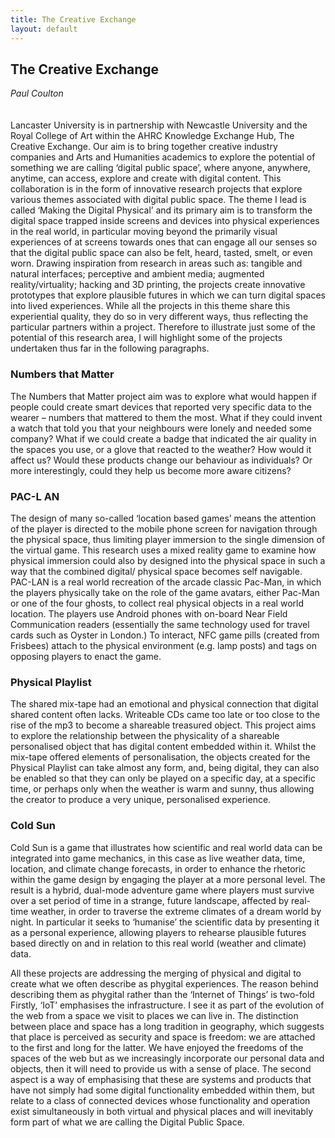 ```yaml
---
title: The Creative Exchange
layout: default
---
```


## The Creative Exchange
*Paul Coulton*
<br />
<br />
<br />
Lancaster University is in partnership with Newcastle University and the Royal College of Art within the AHRC Knowledge Exchange Hub, The Creative Exchange. Our aim is to bring together creative industry companies and Arts and Humanities academics to explore the potential of something we are calling ‘digital public space’, where anyone, anywhere, anytime, can access, explore and create with digital content. This collaboration is in the form of innovative research projects that explore various themes associated with digital public space. The theme I lead is called ‘Making the Digital Physical’ and its primary aim is to transform the digital space trapped inside screens and devices into physical experiences in the real world, in particular moving beyond the primarily visual experiences of  at screens towards ones that can engage all our senses so that the digital public space can also be felt, heard, tasted, smelt, or even worn. Drawing inspiration from research in areas such as: tangible and natural interfaces; perceptive and ambient media; augmented reality/virtuality; hacking and 3D printing, the projects create innovative prototypes that explore plausible futures in which we can turn digital spaces into lived experiences. While all the projects in this theme share this experiential quality, they do so in very different ways, thus reflecting the particular partners within a project. Therefore to illustrate just some of the potential of this research area, I will highlight some of the projects undertaken thus far in the following paragraphs.

### Numbers that Matter
The Numbers that Matter project aim was to explore what would happen if people could create smart devices that reported very specific data to the wearer – numbers that mattered to them the most. What if they could invent a watch that told you that your neighbours were lonely and needed some company? What if we could create a badge that indicated the air quality in the spaces you use, or a glove that reacted to the weather? How would it affect us? Would these products change our behaviour as individuals? Or more interestingly, could they help us become more aware citizens?

### PAC-L AN
The design of many so-called ‘location based games’ means the attention of the player is directed to the mobile phone screen for navigation through the physical space, thus limiting player immersion to the single dimension of the virtual game. This research uses a mixed reality game to examine how physical immersion could also by designed into the physical space in such a way that the combined digital/ physical space becomes self navigable. PAC-LAN is a real world recreation of the arcade classic Pac-Man, in which the players physically take on the role of the game avatars, either Pac-Man or one of the four ghosts, to collect real physical objects in a real world location. The players use Android phones with on-board Near Field Communication readers (essentially the same technology used for travel cards such as Oyster in London.) To interact, NFC game pills (created from Frisbees) attach to the physical environment (e.g. lamp posts) and tags on opposing players to enact the game.

### Physical Playlist
The shared mix-tape had an emotional and physical connection that digital shared content often lacks. Writeable CDs came too late or too close to the rise of the mp3 to become a shareable treasured object. This project aims to explore the relationship between the physicality of a shareable personalised object that has digital content embedded within it. Whilst the mix-tape offered elements of personalisation, the objects created for the Physical Playlist can take almost any form, and, being digital, they can also be enabled so that they can only be played on a specific day, at a specific time, or perhaps only when the weather is warm and sunny, thus allowing the creator to produce a very unique, personalised experience.

### Cold Sun
Cold Sun is a game that illustrates how scientific and real world data can be integrated into game mechanics, in this case as live weather data, time, location, and climate change forecasts, in order to enhance the rhetoric within the game design by engaging the player at a more personal level. The result is a hybrid, dual-mode adventure game where players must survive over a set period of time in a strange, future landscape, affected by real-time weather, in order to traverse the extreme climates of a dream world by night. In particular it seeks to ‘humanise’ the scientific data by presenting it as a personal experience, allowing players to rehearse plausible futures based directly on and in relation to this real
world (weather and climate) data.

All these projects are addressing the merging of physical and digital to create what we often describe as phygital experiences. The reason behind describing them as phygital rather than the ‘Internet of Things’ is two-fold Firstly, ‘IoT’ emphasises the infrastructure. I see it as part of the evolution of the web from a space we visit to places we can live in. The distinction between place and space has a long tradition in geography, which suggests that place is perceived as security and space is freedom: we are attached to the  first and long for the latter. We have enjoyed the freedoms of the spaces of the web but as we increasingly incorporate our personal data and objects, then it will need to provide us with a sense of place. The second aspect is a way of emphasising that these are systems and products that have not simply had some digital functionality embedded within them, but relate to a class of connected devices whose functionality and operation exist simultaneously in both virtual and physical places and will inevitably form part of what we are calling the Digital Public Space.
